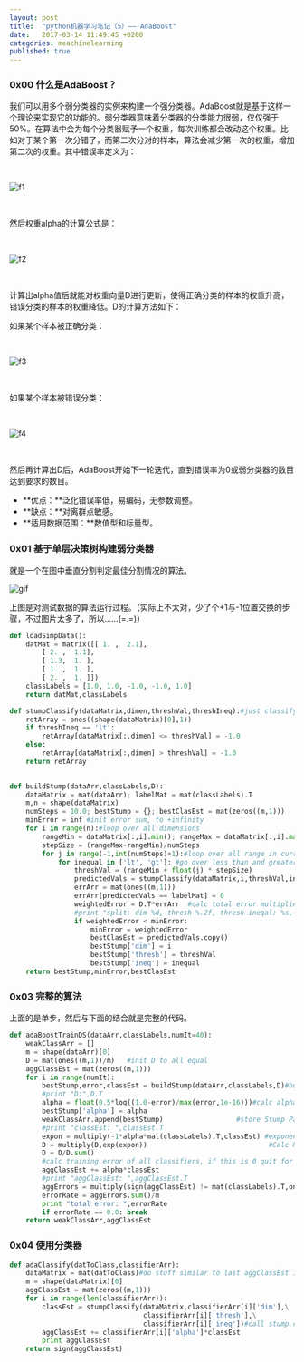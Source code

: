 ```yaml
---
layout: post
title:  "python机器学习笔记（5）—— AdaBoost"
date:   2017-03-14 11:49:45 +0200
categories: meachinelearning
published: true
---
```

### 0x00 什么是AdaBoost？

我们可以用多个弱分类器的实例来构建一个强分类器。AdaBoost就是基于这样一个理论来实现它的功能的。弱分类器意味着分类器的分类能力很弱，仅仅强于50%。在算法中会为每个分类器赋予一个权重，每次训练都会改动这个权重。比如对于某个第一次分错了，而第二次分对的样本，算法会减少第一次的权重，增加第二次的权重。其中错误率定义为：

<br/>

![f1](http://ofnd3snod.bkt.clouddn.com/blog/meachineleaning/ada/f1.gif)

<br/>

然后权重alpha的计算公式是：

<br/>

![f2](http://ofnd3snod.bkt.clouddn.com/blog/meachineleaning/ada/f2.gif)

<br/>

计算出alpha值后就能对权重向量D进行更新，使得正确分类的样本的权重升高，错误分类的样本的权重降低。D的计算方法如下：

如果某个样本被正确分类：

<br/>

![f3](http://ofnd3snod.bkt.clouddn.com/blog/meachineleaning/ada/f3.gif)

<br/>

如果某个样本被错误分类：

<br/>

![f4](http://ofnd3snod.bkt.clouddn.com/blog/meachineleaning/ada/f4.gif)

<br/>

然后再计算出D后，AdaBoost开始下一轮迭代，直到错误率为0或弱分类器的数目达到要求的数目。

- **优点：**泛化错误率低，易编码，无参数调整。
- **缺点：**对离群点敏感。
- **适用数据范围：**数值型和标量型。

### 0x01 基于单层决策树构建弱分类器

就是一个在图中垂直分割判定最佳分割情况的算法。

![gif](http://ofnd3snod.bkt.clouddn.com/blog/meachineleaning/ada/0_0.gif)

上图是对测试数据的算法运行过程。（实际上不太对，少了个+1与-1位置交换的步骤，不过图片太多了，所以……(=.=)）

```python
def loadSimpData():
    datMat = matrix([[ 1. ,  2.1],
        [ 2. ,  1.1],
        [ 1.3,  1. ],
        [ 1. ,  1. ],
        [ 2. ,  1. ]])
    classLabels = [1.0, 1.0, -1.0, -1.0, 1.0]
    return datMat,classLabels

def stumpClassify(dataMatrix,dimen,threshVal,threshIneq):#just classify the data
    retArray = ones((shape(dataMatrix)[0],1))
    if threshIneq == 'lt':
        retArray[dataMatrix[:,dimen] <= threshVal] = -1.0
    else:
        retArray[dataMatrix[:,dimen] > threshVal] = -1.0
    return retArray
    

def buildStump(dataArr,classLabels,D):
    dataMatrix = mat(dataArr); labelMat = mat(classLabels).T
    m,n = shape(dataMatrix)
    numSteps = 10.0; bestStump = {}; bestClasEst = mat(zeros((m,1)))
    minError = inf #init error sum, to +infinity
    for i in range(n):#loop over all dimensions
        rangeMin = dataMatrix[:,i].min(); rangeMax = dataMatrix[:,i].max();
        stepSize = (rangeMax-rangeMin)/numSteps
        for j in range(-1,int(numSteps)+1):#loop over all range in current dimension
            for inequal in ['lt', 'gt']: #go over less than and greater than
                threshVal = (rangeMin + float(j) * stepSize)
                predictedVals = stumpClassify(dataMatrix,i,threshVal,inequal)#call stump classify with i, j, lessThan
                errArr = mat(ones((m,1)))
                errArr[predictedVals == labelMat] = 0
                weightedError = D.T*errArr  #calc total error multiplied by D
                #print "split: dim %d, thresh %.2f, thresh ineqal: %s, the weighted error is %.3f" % (i, threshVal, inequal, weightedError)
                if weightedError < minError:
                    minError = weightedError
                    bestClasEst = predictedVals.copy()
                    bestStump['dim'] = i
                    bestStump['thresh'] = threshVal
                    bestStump['ineq'] = inequal
    return bestStump,minError,bestClasEst
```

### 0x03 完整的算法

上面的是单步，然后与下面的结合就是完整的代码。

```python
def adaBoostTrainDS(dataArr,classLabels,numIt=40):
    weakClassArr = []
    m = shape(dataArr)[0]
    D = mat(ones((m,1))/m)   #init D to all equal
    aggClassEst = mat(zeros((m,1)))
    for i in range(numIt):
        bestStump,error,classEst = buildStump(dataArr,classLabels,D)#build Stump
        #print "D:",D.T
        alpha = float(0.5*log((1.0-error)/max(error,1e-16)))#calc alpha, throw in max(error,eps) to account for error=0
        bestStump['alpha'] = alpha  
        weakClassArr.append(bestStump)                  #store Stump Params in Array
        #print "classEst: ",classEst.T
        expon = multiply(-1*alpha*mat(classLabels).T,classEst) #exponent for D calc, getting messy
        D = multiply(D,exp(expon))                              #Calc New D for next iteration
        D = D/D.sum()
        #calc training error of all classifiers, if this is 0 quit for loop early (use break)
        aggClassEst += alpha*classEst
        #print "aggClassEst: ",aggClassEst.T
        aggErrors = multiply(sign(aggClassEst) != mat(classLabels).T,ones((m,1)))
        errorRate = aggErrors.sum()/m
        print "total error: ",errorRate
        if errorRate == 0.0: break
    return weakClassArr,aggClassEst
```

### 0x04 使用分类器


```python
def adaClassify(datToClass,classifierArr):
    dataMatrix = mat(datToClass)#do stuff similar to last aggClassEst in adaBoostTrainDS
    m = shape(dataMatrix)[0]
    aggClassEst = mat(zeros((m,1)))
    for i in range(len(classifierArr)):
        classEst = stumpClassify(dataMatrix,classifierArr[i]['dim'],\
                                 classifierArr[i]['thresh'],\
                                 classifierArr[i]['ineq'])#call stump classify
        aggClassEst += classifierArr[i]['alpha']*classEst
        print aggClassEst
    return sign(aggClassEst)
```
